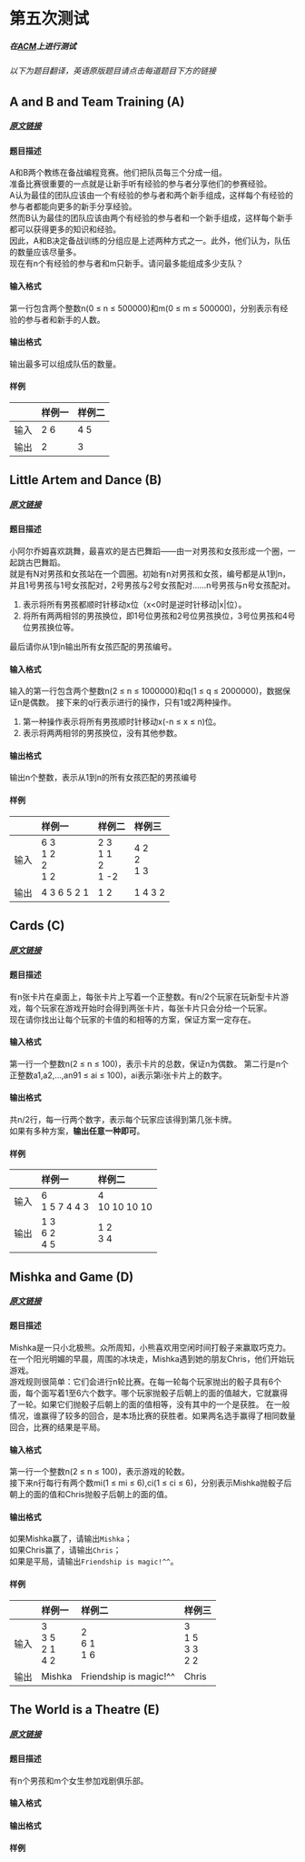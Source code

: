 第五次测试
==========
##### *在[ACM](http://acm.hust.edu.cn/vjudge/index)上进行测试*
###### *以下为题目翻译，英语原版题目请点击每道题目下方的链接*
## A and B and Team Training (A)
##### *[原文链接](http://codeforces.com/problemset/problem/519/C)*
#### 题目描述
A和B两个教练在备战编程竞赛。他们把队员每三个分成一组。  
准备比赛很重要的一点就是让新手听有经验的参与者分享他们的参赛经验。  
A认为最佳的团队应该由一个有经验的参与者和两个新手组成，这样每个有经验的参与者都能向更多的新手分享经验。  
然而B认为最佳的团队应该由两个有经验的参与者和一个新手组成，这样每个新手都可以获得更多的知识和经验。  
因此，A和B决定备战训练的分组应是上述两种方式之一。此外，他们认为，队伍的数量应该尽量多。  
现在有n个有经验的参与者和m只新手。请问最多能组成多少支队？  
#### 输入格式
第一行包含两个整数n(0 ≤ n ≤ 500000)和m(0 ≤ m ≤ 500000)，分别表示有经验的参与者和新手的人数。
#### 输出格式
输出最多可以组成队伍的数量。
#### 样例
|      | 样例一 | 样例二 |
|:----:|:-------|:-------|
| 输入 | 2 6    | 4 5    |
| 输出 | 2      | 3      |
## Little Artem and Dance (B)
##### *[原文链接](http://codeforces.com/problemset/problem/669/D)*
#### 题目描述
小阿尔乔姆喜欢跳舞，最喜欢的是古巴舞蹈——由一对男孩和女孩形成一个圈，一起跳古巴舞蹈。  
就是有N对男孩和女孩站在一个圆圈。初始有n对男孩和女孩，编号都是从1到n，并且1号男孩与1号女孩配对，2号男孩与2号女孩配对……n号男孩与n号女孩配对。  
  1. 表示将所有男孩都顺时针移动x位（x<0时是逆时针移动|x|位）。
  2. 将所有两两相邻的男孩换位，即1号位男孩和2号位男孩换位，3号位男孩和4号位男孩换位等。

最后请你从1到n输出所有女孩匹配的男孩编号。  
#### 输入格式
输入的第一行包含两个整数n(2 ≤ n ≤ 1000000)和q(1 ≤ q ≤ 2000000)，数据保证n是偶数。
接下来的q行表示进行的操作，只有1或2两种操作。
  1. 第一种操作表示将所有男孩顺时针移动x(-n ≤ x ≤ n)位。
  2. 表示将两两相邻的男孩换位，没有其他参数。

#### 输出格式
输出n个整数，表示从1到n的所有女孩匹配的男孩编号
#### 样例
|      |         样例一         |          样例二         |      样例三     |
|:----:|:-----------------------|:------------------------|:----------------|
| 输入 | 6 3<br>1 2<br>2<br>1 2 | 2 3<br>1 1<br>2<br>1 -2 | 4 2<br>2<br>1 3 |
| 输出 | 4 3 6 5 2 1            | 1 2                     | 1 4 3 2         |
## Cards (C)
##### *[原文链接](http://codeforces.com/problemset/problem/701/A)*
#### 题目描述
有n张卡片在桌面上，每张卡片上写着一个正整数。有n/2个玩家在玩新型卡片游戏，每个玩家在游戏开始时会得到两张卡片，每张卡片只会分给一个玩家。  
现在请你找出让每个玩家的卡值的和相等的方案，保证方案一定存在。
#### 输入格式
第一行一个整数n(2 ≤ n ≤ 100)，表示卡片的总数，保证n为偶数。
第二行是n个正整数a1,a2,…,an91 ≤ ai ≤ 100)，ai表示第i张卡片上的数字。
#### 输出格式
共n/2行，每一行两个数字，表示每个玩家应该得到第几张卡牌。  
如果有多种方案，**输出任意一种即可**。
#### 样例
|      |       样例一      |      样例二      |
|:----:|:------------------|:-----------------|
| 输入 | 6<br>1 5 7 4 4 3  | 4<br>10 10 10 10 |
| 输出 | 1 3<br>6 2<br>4 5 | 1 2<br>3 4       |
##  Mishka and Game (D)
##### *[原文链接](http://codeforces.com/problemset/problem/703/A)*
#### 题目描述
Mishka是一只小北极熊。众所周知，小熊喜欢用空闲时间打骰子来赢取巧克力。在一个阳光明媚的早晨，周围的冰块走，Mishka遇到她的朋友Chris，他们开始玩游戏。  
游戏规则很简单：它们会进行n轮比赛。在每一轮每个玩家抛出的骰子具有6个面，每个面写着1至6六个数字。哪个玩家抛骰子后朝上的面的值越大，它就赢得了一轮。如果它们抛骰子后朝上的面的值相等，没有其中的一个是获胜。
在一般情况，谁赢得了较多的回合，是本场比赛的获胜者。如果两名选手赢得了相同数量回合，比赛的结果是平局。
#### 输入格式
第一行一个整数n(2 ≤ n ≤ 100)，表示游戏的轮数。  
接下来n行每行有两个数mi(1 ≤ mi ≤ 6),ci(1 ≤ ci ≤ 6)，分别表示Mishka抛骰子后朝上的面的值和Chris抛骰子后朝上的面的值。
#### 输出格式
如果Mishka赢了，请输出`Mishka`；  
如果Chris赢了，请输出`Chris`；  
如果是平局，请输出`Friendship is magic!^^`。
#### 样例
|      |         样例一         |          样例二        |          样例三        |
|:----:|:-----------------------|:-----------------------|:-----------------------|
| 输入 | 3<br>3 5<br>2 1<br>4 2 | 2<br>6 1<br>1 6        | 3<br>1 5<br>3 3<br>2 2 |
| 输出 | Mishka                 | Friendship is magic!^^ | Chris                  |
## The World is a Theatre (E)
##### *[原文链接](http://codeforces.com/problemset/problem/131/C)*
#### 题目描述
有n个男孩和m个女生参加戏剧俱乐部。
#### 输入格式
#### 输出格式
#### 样例
